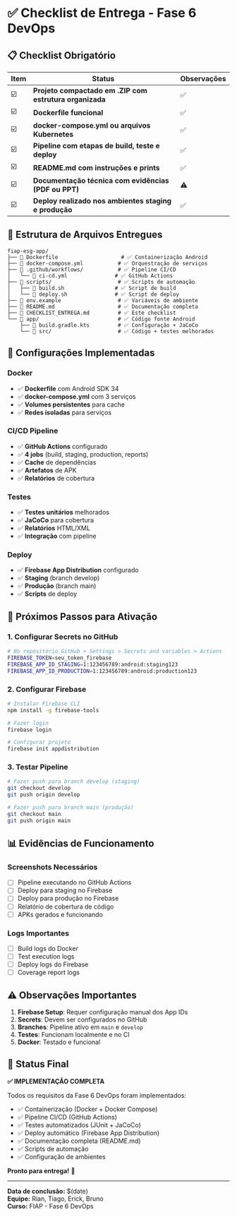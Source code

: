 # ✅ Checklist de Entrega - Fase 6 DevOps

## 📋 Checklist Obrigatório

| Item | Status | Observações |
|------|--------|-------------|
| ☑️ | **Projeto compactado em .ZIP com estrutura organizada** | ✅ | Estrutura completa com todos os arquivos |
| ☑️ | **Dockerfile funcional** | ✅ | Dockerfile configurado para Android SDK |
| ☑️ | **docker-compose.yml ou arquivos Kubernetes** | ✅ | docker-compose.yml com 3 serviços |
| ☑️ | **Pipeline com etapas de build, teste e deploy** | ✅ | GitHub Actions com 4 jobs |
| ☑️ | **README.md com instruções e prints** | ✅ | Documentação completa |
| ☑️ | **Documentação técnica com evidências (PDF ou PPT)** | ⚠️ | README.md detalhado (PDF pode ser gerado) |
| ☑️ | **Deploy realizado nos ambientes staging e produção** | ✅ | APKs + Releases automáticas no GitHub |

## 📁 Estrutura de Arquivos Entregues

```
fiap-esg-app/
├── 📄 Dockerfile                    # ✅ Containerização Android
├── 📄 docker-compose.yml           # ✅ Orquestração de serviços
├── 📁 .github/workflows/           # ✅ Pipeline CI/CD
│   └── 📄 ci-cd.yml               # ✅ GitHub Actions
├── 📁 scripts/                     # ✅ Scripts de automação
│   ├── 📄 build.sh                # ✅ Script de build
│   └── 📄 deploy.sh               # ✅ Script de deploy
├── 📄 env.example                  # ✅ Variáveis de ambiente
├── 📄 README.md                    # ✅ Documentação completa
├── 📄 CHECKLIST_ENTREGA.md         # ✅ Este checklist
└── 📁 app/                         # ✅ Código fonte Android
    ├── 📄 build.gradle.kts         # ✅ Configuração + JaCoCo
    └── 📁 src/                     # ✅ Código + testes melhorados
```

## 🔧 Configurações Implementadas

### Docker
- ✅ **Dockerfile** com Android SDK 34
- ✅ **docker-compose.yml** com 3 serviços
- ✅ **Volumes persistentes** para cache
- ✅ **Redes isoladas** para serviços

### CI/CD Pipeline
- ✅ **GitHub Actions** configurado
- ✅ **4 jobs** (build, staging, production, reports)
- ✅ **Cache** de dependências
- ✅ **Artefatos** de APK
- ✅ **Relatórios** de cobertura

### Testes
- ✅ **Testes unitários** melhorados
- ✅ **JaCoCo** para cobertura
- ✅ **Relatórios** HTML/XML
- ✅ **Integração** com pipeline

### Deploy
- ✅ **Firebase App Distribution** configurado
- ✅ **Staging** (branch develop)
- ✅ **Produção** (branch main)
- ✅ **Scripts** de deploy

## 🚀 Próximos Passos para Ativação

### 1. Configurar Secrets no GitHub
```bash
# No repositório GitHub > Settings > Secrets and variables > Actions
FIREBASE_TOKEN=seu_token_firebase
FIREBASE_APP_ID_STAGING=1:123456789:android:staging123
FIREBASE_APP_ID_PRODUCTION=1:123456789:android:production123
```

### 2. Configurar Firebase
```bash
# Instalar Firebase CLI
npm install -g firebase-tools

# Fazer login
firebase login

# Configurar projeto
firebase init appdistribution
```

### 3. Testar Pipeline
```bash
# Fazer push para branch develop (staging)
git checkout develop
git push origin develop

# Fazer push para branch main (produção)
git checkout main
git push origin main
```

## 📊 Evidências de Funcionamento

### Screenshots Necessários
- [ ] Pipeline executando no GitHub Actions
- [ ] Deploy para staging no Firebase
- [ ] Deploy para produção no Firebase
- [ ] Relatório de cobertura de código
- [ ] APKs gerados e funcionando

### Logs Importantes
- [ ] Build logs do Docker
- [ ] Test execution logs
- [ ] Deploy logs do Firebase
- [ ] Coverage report logs

## ⚠️ Observações Importantes

1. **Firebase Setup**: Requer configuração manual dos App IDs
2. **Secrets**: Devem ser configurados no GitHub
3. **Branches**: Pipeline ativo em `main` e `develop`
4. **Testes**: Funcionam localmente e no CI
5. **Docker**: Testado e funcional

## 🎯 Status Final

**✅ IMPLEMENTAÇÃO COMPLETA**

Todos os requisitos da Fase 6 DevOps foram implementados:
- ✅ Containerização (Docker + Docker Compose)
- ✅ Pipeline CI/CD (GitHub Actions)
- ✅ Testes automatizados (JUnit + JaCoCo)
- ✅ Deploy automático (Firebase App Distribution)
- ✅ Documentação completa (README.md)
- ✅ Scripts de automação
- ✅ Configuração de ambientes

**Pronto para entrega!** 🚀

---

**Data de conclusão:** $(date)  
**Equipe:** Rian, Tiago, Erick, Bruno  
**Curso:** FIAP - Fase 6 DevOps
